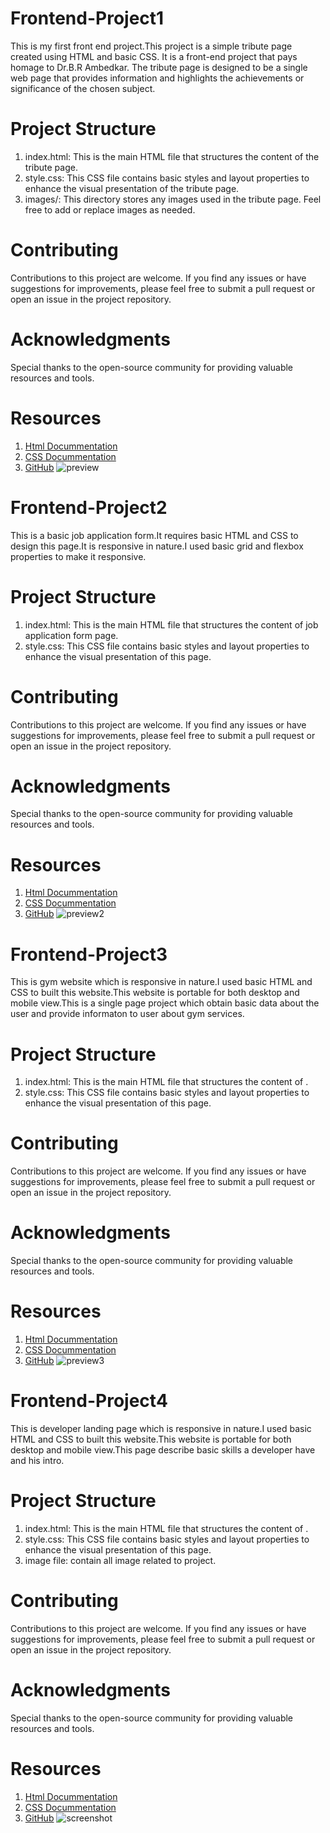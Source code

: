 # Frontend-Project1
This is my first front end project.This project is a simple tribute page created using HTML and basic CSS. It is a front-end project that pays homage to Dr.B.R Ambedkar. The tribute page is designed to be a single web page that provides information and highlights the achievements or significance of the chosen subject.
# Project Structure
1. index.html: This is the main HTML file that structures the content of the tribute page.
2. style.css: This CSS file contains basic styles and layout properties to enhance the visual presentation of the tribute page.
3. images/: This directory stores any images used in the tribute page. Feel free to add or replace images as needed.
# Contributing
Contributions to this project are welcome. If you find any issues or have suggestions for improvements, please feel free to submit a pull request or open an issue in the project repository.
# Acknowledgments
Special thanks to the open-source community for providing valuable resources and tools.
# Resources
1. <a href="https://developer.mozilla.org/en-US/docs/Web/HTML">Html Docummentation</a>
2. <a href="https://developer.mozilla.org/en-US/docs/Web/CSS">CSS Docummentation</a>
2. <a href="https://github.com/">GitHub</a>
![preview](https://github.com/aryasingh258/Frontend-Project1/assets/117709787/ee2d4c36-6ebd-4f95-9728-631a9c0e5cf4)

# Frontend-Project2
This is a basic job application form.It requires basic HTML and CSS to design this page.It is responsive in nature.I used basic grid and flexbox properties to make it responsive.
# Project Structure
1. index.html: This is the main HTML file that structures the content of job application form page.
2. style.css: This CSS file contains basic styles and layout properties to enhance the visual presentation of this page.
# Contributing
Contributions to this project are welcome. If you find any issues or have suggestions for improvements, please feel free to submit a pull request or open an issue in the project repository.
# Acknowledgments
Special thanks to the open-source community for providing valuable resources and tools.
# Resources
1. <a href="https://developer.mozilla.org/en-US/docs/Web/HTML">Html Docummentation</a>
2. <a href="https://developer.mozilla.org/en-US/docs/Web/CSS">CSS Docummentation</a>
2. <a href="https://github.com/">GitHub</a>
![preview2](https://github.com/aryasingh258/Frontend-Projects/assets/117709787/f0d9dc8c-4230-4108-8894-75cb6bdde97f)

# Frontend-Project3
This is gym website which is responsive in nature.I used basic HTML and CSS to built this website.This website is portable for both desktop and mobile view.This is a single page project which 
obtain basic data about the user and provide informaton to user about gym services.
# Project Structure
1. index.html: This is the main HTML file that structures the content of .
2. style.css: This CSS file contains basic styles and layout properties to enhance the visual presentation of this page.
# Contributing
Contributions to this project are welcome. If you find any issues or have suggestions for improvements, please feel free to submit a pull request or open an issue in the project repository.
# Acknowledgments
Special thanks to the open-source community for providing valuable resources and tools.
# Resources
1. <a href="https://developer.mozilla.org/en-US/docs/Web/HTML">Html Docummentation</a>
2. <a href="https://developer.mozilla.org/en-US/docs/Web/CSS">CSS Docummentation</a>
2. <a href="https://github.com/">GitHub</a>
![preview3](https://github.com/aryasingh258/Frontend-Projects/assets/117709787/fc65af1c-04de-4626-8034-7ce6453d18e0)
# Frontend-Project4
This is developer landing page which is responsive in nature.I used basic HTML and CSS to built this website.This website is portable for both desktop and mobile view.This page describe basic skills a developer have and his intro.
# Project Structure
1. index.html: This is the main HTML file that structures the content of .
2. style.css: This CSS file contains basic styles and layout properties to enhance the visual presentation of this page.
3. image file: contain all image related to project.
# Contributing
Contributions to this project are welcome. If you find any issues or have suggestions for improvements, please feel free to submit a pull request or open an issue in the project repository.
# Acknowledgments
Special thanks to the open-source community for providing valuable resources and tools.
# Resources
1. <a href="https://developer.mozilla.org/en-US/docs/Web/HTML">Html Docummentation</a>
2. <a href="https://developer.mozilla.org/en-US/docs/Web/CSS">CSS Docummentation</a>
2. <a href="https://github.com/">GitHub</a>
![screenshot](https://github.com/aryasingh258/Frontend-Projects/assets/117709787/f6d2f5b0-25ef-4f9f-b7bf-6c9bb83c058e)
